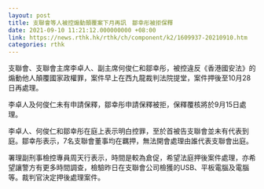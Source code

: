 ```yaml
---
layout: post
title: 支聯會等人被控煽動顛覆案下月再訊　鄒幸彤被拒保釋
date: 2021-09-10 11:21:12.000000000 +08:00
link: https://news.rthk.hk/rthk/ch/component/k2/1609937-20210910.htm
categories: rthk
---
```


支聯會、支聯會主席李卓人、副主席何俊仁和鄒幸彤，被控違反《香港國安法》的煽動他人顛覆國家政權罪，案件早上在西九龍裁判法院提堂，案件押後至10月28日再處理。

李卓人及何俊仁未有申請保釋，鄒幸彤申請保釋被拒，保釋覆核將於9月15日處理。

李卓人、何俊仁和鄒幸彤在庭上表示明白控罪，至於首被告支聯會並未有代表到庭。鄒幸彤表示，7名支聯會董事均在羈押，無法開會處理由誰代表支聯會出庭。

署理副刑事檢控專員周天行表示，時間是較為倉促，希望法庭押後案件處理，亦希望讓警方有更多時間調查，檢驗昨日在支聯會公司檢獲的USB、平板電腦及電腦等。裁判官決定押後處理案件。
